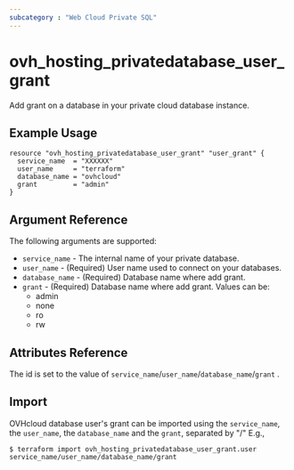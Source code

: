 ```yaml
---
subcategory : "Web Cloud Private SQL"
---
```


# ovh_hosting_privatedatabase_user_grant

Add grant on a database in your private cloud database instance.

## Example Usage

```hcl
resource "ovh_hosting_privatedatabase_user_grant" "user_grant" {
  service_name  = "XXXXXX"
  user_name     = "terraform"
  database_name = "ovhcloud"
  grant         = "admin"
}
```

## Argument Reference

The following arguments are supported:

* `service_name` - The internal name of your private database.
* `user_name` - (Required) User name used to connect on your databases.
* `database_name` - (Required) Database name where add grant.
* `grant` - (Required) Database name where add grant. Values can be: 
  - admin
  - none
  - ro
  - rw

## Attributes Reference

The id is set to the value of `service_name`/`user_name`/`database_name`/`grant` .

## Import

OVHcloud database user's grant can be imported using the `service_name`, the `user_name`, the `database_name` and the `grant`, separated by "/" E.g.,

```
$ terraform import ovh_hosting_privatedatabase_user_grant.user service_name/user_name/database_name/grant
```